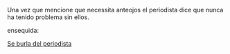 Una vez que mencione que necessita anteojos el periodista dice que nunca ha tenido problema sin ellos.

ensequida:

[Se burla del periodista](burla-periodista/burla-periodista.md)